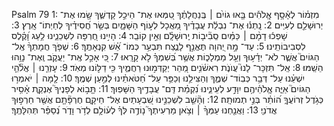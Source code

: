 Psalm 79
1: מִזְמ֗וֹר לְאָ֫סָ֥ף אֱֽלֹהִ֡ים בָּ֤אוּ גוֹיִ֨ם ׀ בְּֽנַחֲלָתֶ֗ךָ טִ֭מְּאוּ אֶת־ הֵיכַ֣ל קָדְשֶׁ֑ךָ שָׂ֖מוּ אֶת־ יְרוּשָׁלַ֣͏ִם לְעִיִּֽים׃
2: נָֽתְנ֡וּ אֶת־ נִבְלַ֬ת עֲבָדֶ֗יךָ מַ֭אֲכָל לְע֣וֹף הַשָּׁמָ֑יִם בְּשַׂ֥ר חֲ֝סִידֶ֗יךָ לְחַיְתוֹ־ אָֽרֶץ׃
3: שָׁפְכ֬וּ דָמָ֨ם ׀ כַּמַּ֗יִם סְֽבִ֘יב֤וֹת יְֽרוּשָׁלִָ֗ם וְאֵ֣ין קוֹבֵֽר׃
4: הָיִ֣ינוּ חֶ֭רְפָּה לִשְׁכֵנֵ֑ינוּ לַ֥עַג וָ֝קֶ֗לֶס לִסְבִיבוֹתֵֽינוּ׃
5: עַד־ מָ֣ה יְ֭הוָה תֶּאֱנַ֣ף לָנֶ֑צַח תִּבְעַ֥ר כְּמוֹ־ אֵ֝֗שׁ קִנְאָתֶֽךָ׃
6: שְׁפֹ֤ךְ חֲמָתְךָ֨ אֶֽל־ הַגּוֹיִם֮ אֲשֶׁ֪ר לֹא־ יְדָ֫ע֥וּךָ וְעַ֥ל מַמְלָכ֑וֹת אֲשֶׁ֥ר בְּ֝שִׁמְךָ֗ לֹ֣א קָרָֽאוּ׃
7: כִּ֭י אָכַ֣ל אֶֽת־ יַעֲקֹ֑ב וְֽאֶת־ נָוֵ֥הוּ הֵשַֽׁמּוּ׃
8: אַֽל־ תִּזְכָּר־ לָנוּ֮ עֲוֺנֹ֪ת רִאשֹׁ֫נִ֥ים מַ֭הֵר יְקַדְּמ֣וּנוּ רַחֲמֶ֑יךָ כִּ֖י דַלּ֣וֹנוּ מְאֹֽד׃
9: עָזְרֵ֤נוּ ׀ אֱלֹ֘הֵ֤י יִשְׁעֵ֗נוּ עַל־ דְּבַ֥ר כְּבֽוֹד־ שְׁמֶ֑ךָ וְהַצִּילֵ֥נוּ וְכַפֵּ֥ר עַל־ חַ֝טֹּאתֵ֗ינוּ לְמַ֣עַן שְׁמֶֽךָ׃
10: לָ֤מָּה ׀ יֹאמְר֣וּ הַגּוֹיִם֮ אַיֵּ֪ה אֱֽלֹהֵ֫יהֶ֥ם יִוָּדַ֣ע לְעֵינֵ֑ינוּ נִ֝קְמַ֗ת דַּֽם־ עֲבָדֶ֥יךָ הַשָּׁפֽוּךְ׃
11: תָּ֤ב֣וֹא לְפָנֶיךָ֮ אֶנְקַ֪ת אָ֫סִ֥יר כְּגֹ֥דֶל זְרוֹעֲךָ֑ ה֝וֹתֵ֗ר בְּנֵ֣י תְמוּתָֽה׃
12: וְהָ֘שֵׁ֤ב לִשְׁכֵנֵ֣ינוּ שִׁ֭בְעָתַיִם אֶל־ חֵיקָ֑ם חֶרְפָּ֘תָ֤ם אֲשֶׁ֖ר חֵרְפ֣וּךָ אֲדֹנֽ͏ָי׃
13: וַאֲנַ֤חְנוּ עַמְּךָ֨ ׀ וְצֹ֥אן מַרְעִיתֶךָ֮ נ֤וֹדֶ֥ה לְּךָ֗ לְע֫וֹלָ֥ם לְדֹ֥ר וָדֹ֑ר נְ֝סַפֵּ֗ר תְּהִלָּתֶֽךָ׃